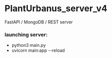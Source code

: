 # PlantUrbanus_server_v4

FastAPI / MongoDB / REST server

### launching server:

- python3 main.py
- uvicorn main:app --reload
